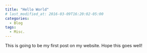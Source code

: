 ```yaml
---
title: "Hello World"
# last_modified_at: 2016-03-09T16:20:02-05:00
categories:
  - Blog
tags:
  - Misc.
---
```


This is going to be my first post on my website. Hope this goes well!
